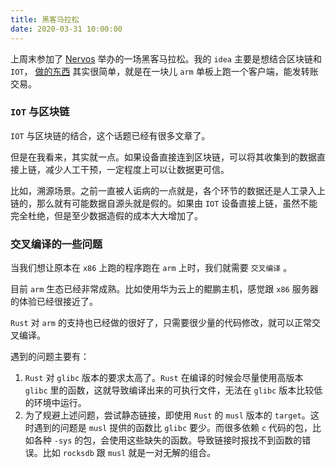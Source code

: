 ```yaml
---
title: 黑客马拉松
date: 2020-03-31 10:00:00
---
```


上周末参加了 [Nervos](https://www.nervos.org/) 举办的一场黑客马拉松。我的 `idea` 主要是想结合区块链和 `IOT`， [做的东西](https://github.com/rink1969/ICOKBT) 其实很简单，就是在一块儿 `arm` 单板上跑一个客户端，能发转账交易。

### `IOT` 与区块链

`IOT` 与区块链的结合，这个话题已经有很多文章了。

但是在我看来，其实就一点。如果设备直接连到区块链，可以将其收集到的数据直接上链，减少人工干预，一定程度上可以让数据更可信。

比如，溯源场景。之前一直被人诟病的一点就是，各个环节的数据还是人工录入上链的，那么就有可能数据自源头就是假的。如果由 `IOT` 设备直接上链，虽然不能完全杜绝，但是至少数据造假的成本大大增加了。 

### 交叉编译的一些问题

当我们想让原本在 `x86` 上跑的程序跑在 `arm` 上时，我们就需要 `交叉编译` 。

目前 `arm` 生态已经非常成熟。比如使用华为云上的鲲鹏主机，感觉跟 `x86` 服务器的体验已经很接近了。

 `Rust` 对 `arm` 的支持也已经做的很好了，只需要很少量的代码修改，就可以正常交叉编译。

遇到的问题主要有：

1. `Rust` 对 `glibc` 版本的要求太高了。`Rust` 在编译的时候会尽量使用高版本 `glibc` 里的函数，这就导致编译出来的可执行文件，无法在 `glibc` 版本比较低的环境中运行。
2. 为了规避上述问题，尝试静态链接，即使用 `Rust` 的 `musl` 版本的 `target`。这时遇到的问题是 `musl` 提供的函数比 `glibc` 要少。而很多依赖 `c` 代码的包，比如各种 `-sys` 的包，会使用这些缺失的函数。导致链接时报找不到函数的错误。比如 `rocksdb` 跟 `musl` 就是一对无解的组合。